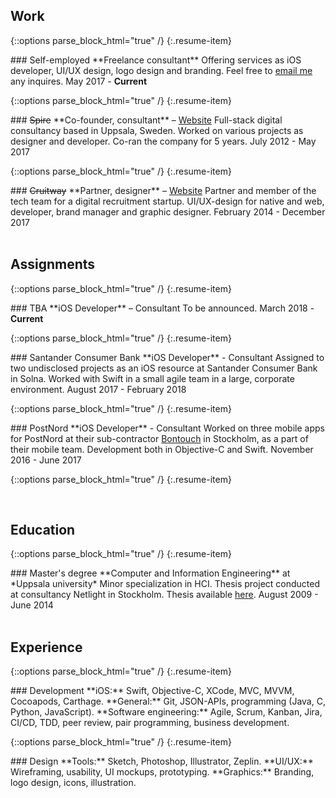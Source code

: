 ## Work

{::options parse_block_html="true" /}
{:.resume-item}
<div>
### Self-employed
**Freelance consultant**  
Offering services as iOS developer, UI/UX design, logo design and branding. Feel free to <a href="mailto:{{ 'hello@carlekman.com' | encode_email }}" title="Email me">email me</a> any inquires.  
<span class="caption">May 2017 - <b>Current</b></span>
</div>

{::options parse_block_html="true" /}
{:.resume-item}
<div>
### <s>Spire</s>
**Co-founder, consultant** – <a href="http://www.spire.se">Website</a>  
Full-stack digital consultancy based in Uppsala, Sweden. Worked on various projects as designer and developer. Co-ran the company for 5 years.  
<span class="caption">July 2012 - May 2017</span>
</div>

{::options parse_block_html="true" /}
{:.resume-item}
<div>
### <s>Cruitway</s>
**Partner, designer** – <a href="http://www.cruitway.com">Website</a>  
Partner and member of the tech team for a digital recruitment startup. UI/UX-design for native and web, developer, brand manager and graphic designer.   
<span class="caption">February 2014 - December 2017</span>
</div>

<br/>

## Assignments

{::options parse_block_html="true" /}
{:.resume-item}
<div>
### TBA
**iOS Developer** – Consultant  
To be announced.  
<span class="caption">March 2018 - <b>Current</b></span>
</div>

{::options parse_block_html="true" /}
{:.resume-item}
<div>
### Santander Consumer Bank
**iOS Developer** - Consultant  
Assigned to two undisclosed projects as an iOS resource at Santander Consumer Bank in Solna. Worked with Swift in a small agile team in a large, corporate environment.  
<span class="caption">August 2017 - February 2018</span>
</div>

{::options parse_block_html="true" /}
{:.resume-item}
<div>
### PostNord
**iOS Developer** - Consultant  
Worked on three mobile apps for PostNord at their sub-contractor <a href="http://www.bontouch.com">Bontouch</a> in Stockholm, as a part of their mobile team. Development both in Objective-C and Swift.  
<span class="caption">November 2016 - June 2017</span>
</div>

{::options parse_block_html="true" /}
{:.resume-item}
<div>

<br/>

## Education
{::options parse_block_html="true" /}
{:.resume-item}
<div>
### Master's degree
**Computer and Information Engineering** at *Uppsala university*  
Minor specialization in HCI. Thesis project conducted at consultancy Netlight in Stockholm. Thesis available <a href="https://uu.diva-portal.org/smash/get/diva2:754134/FULLTEXT01.pdf">here</a>.  
<span class="caption">August 2009 - June 2014</span>
</div>

<br/>

## Experience

{::options parse_block_html="true" /}
{:.resume-item}
<div>
### Development
**iOS:**
Swift, Objective-C, XCode, MVC, MVVM, Cocoapods, Carthage.  
**General:**
Git, JSON-APIs, programming (Java, C, Python, JavaScript).
**Software engineering:**
Agile, Scrum, Kanban, Jira, CI/CD, TDD, peer review, pair programming, business development.
</div>

{::options parse_block_html="true" /}
{:.resume-item}
<div>
### Design
**Tools:**
Sketch, Photoshop, Illustrator, Zeplin.  
**UI/UX:**
Wireframing, usability, UI mockups, prototyping.  
**Graphics:**
Branding, logo design, icons, illustration.
</div>
